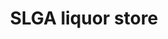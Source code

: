 ---
title: "SLGA liquor store"
url: /saskatoon/slga-liquor-store-2nd-avenue-north/
shop: Spirituosen
---